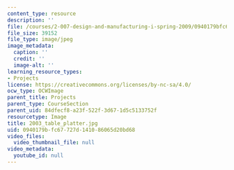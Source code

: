 ```yaml
---
content_type: resource
description: ''
file: /courses/2-007-design-and-manufacturing-i-spring-2009/0940179bfc67727d141086065d20bd68_2003_table_platter.jpg
file_size: 39152
file_type: image/jpeg
image_metadata:
  caption: ''
  credit: ''
  image-alt: ''
learning_resource_types:
- Projects
license: https://creativecommons.org/licenses/by-nc-sa/4.0/
ocw_type: OCWImage
parent_title: Projects
parent_type: CourseSection
parent_uid: 84dfecf8-a23f-522f-3d67-1d5c5133752f
resourcetype: Image
title: 2003_table_platter.jpg
uid: 0940179b-fc67-727d-1410-86065d20bd68
video_files:
  video_thumbnail_file: null
video_metadata:
  youtube_id: null
---
```

